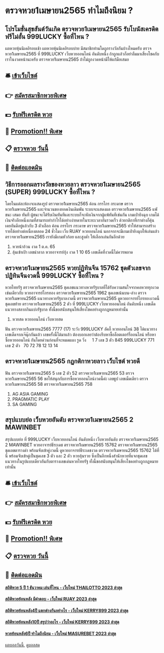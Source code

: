 # ตรวจหวย1เมษายน2565 ทำไมถึงนิยม ?
## โปรโมชั่นสุขสันต์วันเกิด ตรวจหวย1เมษายน2565 รับโบนัสเครดิตฟรีไม่อั้น 999LUCKY ซื้อที่ไหน ?
ผลหวยหุ้นนิเคอิรอบเช้า
ผลหวยหุ้นนิเคอิรอบบ่าย
มีสมาชิกท่านใดถูกรางวัลกันบ้างไหมครับ ตรวจหวย1เมษายน2565 ที่ 999LUCKY เว็บหวยออนไลน์ อันดับหนึ่ง ถ้าถูกแล้วก็อย่าลืมมาเสี่ยงโชคกับเราในงวดหน้านะครับ ตรวจหวย1เมษายน2565 ถ้าไม่ถูกงวดหน้ามีให้แก้มือเสมอ

## 🛎 [เข้าเว็บไซต์](https://bit.ly/3BG5bNw)
## 👉 [สมัครสมาชิกหวยพิเศษ](https://bit.ly/3BG5bNw)
## 💵 [รับฟรีเครดิต หวย](https://bit.ly/3C3mvgS)
## 👑 [Promotion!! พิเศษ](https://bit.ly/3C3mvgS)
## 📋 [ตรวจหวย วันนี้](https://bit.ly/3C3mvgS)
## 📱 [ติดต่อแอดมิน](https://bit.ly/3C3mvgS)

## วิธีการออกผลรางวัลของหวยลาว ตรวจหวย1เมษายน2565 (SUPER) 999LUCKY ซื้อที่ไหน ?
โดยในแต่ละห้องจะแสดงรูป ตรวจหวย1เมษายน2565 ค้อน กรรไกร กระดาษ ตรวจหวย1เมษายน2565 และจำนวนของยอดเงินเดิมพัน
ระบบจะแสดงผล ตรวจหวย1เมษายน2565 แพั ชนะ เสมอ ทันที ผู้ชนะจะได้รับเงินทันทีและระบบก็จะหักเงินจากผู้แพ้ทันทีเช่นกัน
เกมเป่ายิงฉุบ เกมได้เงินจริงอีกหนึ่งเกมที่สามารถทำกำไรได้อย่างง่ายดายในระยะเวลาอันรวดเร็ว ด้วยกติกาที่เราต่างก็คุ้นเคยกันดีอยู่แล้วกับ 3 ตัวเลือก ค้อน กรรไกร กระดาษ ตรวจหวย1เมษายน2565 ทำให้สามารถสร้างรายได้อย่างต่อเนื่องตลอด 24 ชั่วโมง เว็บ RUAY หวยออนไลน์ นอกจากจะมีเกมเป่ายิงฉุบให้เล่นแล้ว ตรวจหวย1เมษายน2565 เรายังมีเกมหัวก้อย และสูงต่ำ ให้เลือกเล่นกันอีกด้วย
1. หวยน้าอ้วน งวด 1 ต.ค. 65
2. ลุ้นเข้าเป้า เลขนำลาภ หวยอาจารย์กุ้ง งวด 1 10 65 เลขเด็ดที่งวดนี้ไม่ควรพลาด

## ตรวจหวย1เมษายน2565 หวยปฏิทินจีน 15762 ชุดตัวเลขจากปฏิทินจีนงวดนี้ 999LUCKY ซื้อที่ไหน ?
หวยไทยรัฐ ตรวจหวย1เมษายน2565 ชุดเลขแนวทางหวยรัฐบาลที่ได้รับความสนใจจากคอหวยทุกงวด เช่นเดียวกับ หวยอาจารย์ไกรทอง ตรวจหวย1เมษายน2565 1962 ชุดเลขเน้นบน-ล่าง ตรวจหวย1เมษายน2565 แนวทางหวยรัฐบาลงวดนี้ ตรวจหวย1เมษายน2565 ดูหวยอาจารย์ไกรทองงวดนี้ ชุดเลขท้าย ตรวจหวย1เมษายน2565 2 ตัว ที่ 999LUCKY เว็บหวยออนไลน์ อันดับหนึ่ง เลขเด็ดแนวทางสลากกินแบ่งรัฐบาล ทั้งนี้ขอสนับสนุนให้เสี่ยงโชคอย่างถูกกฎหมายเท่านั้น
1. หวยสด หวยออนไลน์ เว็บหวยสด

ฟัน ตรวจหวย1เมษายน2565 7777 (17)
ระวัง 999LUCKY ลัคกี้ หวยออนไลน์ 38
ได้แนวทางเลขเด็ดจากเจ๊นุ๊กกันแล้ว เลขครั้งนี้ได้มาแล้ว ต้องบอกเลยว่าต้องรีบหาซื้อล็อตเตอร์รี่ออนไลน์ หรือหาซื้อหวยออนไลน์ กันโดยด่วนก่อนที่จะหมดแผง
รูด วิ่ง     1 7
เลข 3 ตัว 845 999LUCKY 771
เลข 2 ตัว   70 72 78 12 13 14

## ตรวจหวย1เมษายน2565 กฏกติกาหวยลาว เว็บไซต์ หวยดี
ฟัน ตรวจหวย1เมษายน2565 5
เลข 2 ตัว 52 ตรวจหวย1เมษายน2565 53 ตรวจหวย1เมษายน2565 56
ขอให้สนุกกับการซื้อหวยออนไลน์งวดนี้ค่ะ
เลขธูป
เลขเม็ดเดียว ตรวจหวย1เมษายน2565 58 ตรวจหวย1เมษายน2565 758
1. AG ASIA GAMING
2. PRAGMATIC PLAY
3. SA GAMING

## สรุปแบบย่อ เว็บหวยอันดับ ตรวจหวย1เมษายน2565 2 MAWINBET
สรุปแบบย่อ ที่ 999LUCKY เว็บหวยออนไลน์ อันดับหนึ่ง เว็บหวยอันดับ ตรวจหวย1เมษายน2565 2 MAWINBET หวยอาจารย์ธีระเดช ตรวจหวย1เมษายน2565 15762 ตรวจหวย1เมษายน2565 ชุดเลขตารางดำ พร้อมจับเข้าคู่งวดนี้ ดูหวยอาจารย์ธีระเดชงวด ตรวจหวย1เมษายน2565 15762 ได้ที่นี่ พร้อมจับเข้าคู่เป็นชุดเลข 3 ตัว และ 2 ตัว หวยลุ้นรวย ซึ่งเป็นอีกหนึ่งสำนักหวยที่แจกชุดเลขแนวทางในรูปแบบเดียวกันกับตารางเลขเด่นหวยไทยรัฐ ทั้งนี้ขอสนับสนุนให้เสี่ยงโชคอย่างถูกกฎหมายเท่านั้น

## 🛎 [เข้าเว็บไซต์](https://bit.ly/3BG5bNw)
## 👉 [สมัครสมาชิกหวยพิเศษ](https://bit.ly/3BG5bNw)
## 💵 [รับฟรีเครดิต หวย](https://bit.ly/3C3mvgS)
## 👑 [Promotion!! พิเศษ](https://bit.ly/3C3mvgS)
## 📋 [ตรวจหวย วันนี้](https://bit.ly/3C3mvgS)
## 📱 [ติดต่อแอดมิน](https://bit.ly/3C3mvgS)

#### [สถิติหวย 5 ปี 1 ธันวาคม เล่นที่ไหน - เว็บใหม่ THAILOTTO 2023 ล่าสุด](https://atom.io/themes/สถิติหวย%205%20ปี%201%20ธันวาคม%20เล่นที่ไหน%20-%20เว็บใหม่%20thailotto%202023%20ล่าสุด)
#### [สถิติหวยย้อนหลัง มีคำตอบ - เว็บใหม่ RUAY 2023 ล่าสุด](https://atom.io/themes/สถิติหวยย้อนหลัง%20มีคำตอบ%20-%20เว็บใหม่%20ruay%202023%20ล่าสุด)
#### [สถิติหวยย้อนหลัง4ปี แตกต่างกันอย่างไร - เว็บใหม่ KERRY899 2023 ล่าสุด](https://atom.io/themes/สถิติหวยย้อนหลัง4ปี%20แตกต่างกันอย่างไร%20-%20เว็บใหม่%20kerry899%202023%20ล่าสุด)
#### [สถิติหวยย้อนหลัง10ปี สรุปว่าอะไร - เว็บใหม่ KERRY899 2023 ล่าสุด](https://atom.io/themes/สถิติหวยย้อนหลัง10ปี%20สรุปว่าอะไร%20-%20เว็บใหม่%20kerry899%202023%20ล่าสุด)
#### [หวยย้อนหลัง6ปี ทำไมถึงนิยม - เว็บใหม่ MASUREBET 2023 ล่าสุด](https://atom.io/themes/หวยย้อนหลัง6ปี%20ทำไมถึงนิยม%20-%20เว็บใหม่%20masurebet%202023%20ล่าสุด)

[ผลบอลวันนี้](https://siamsport.tv "ผลบอลวันนี้"), [ดูบอลสด](https://siamsport.tv/ดูบอลสด "ดูบอลสด")